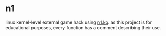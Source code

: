 # n1

linux kernel-level external game hack using [n1.ko](https://github.com/eretsym/n1.ko). as this project is for educational purposes, every function has a comment describing their use.